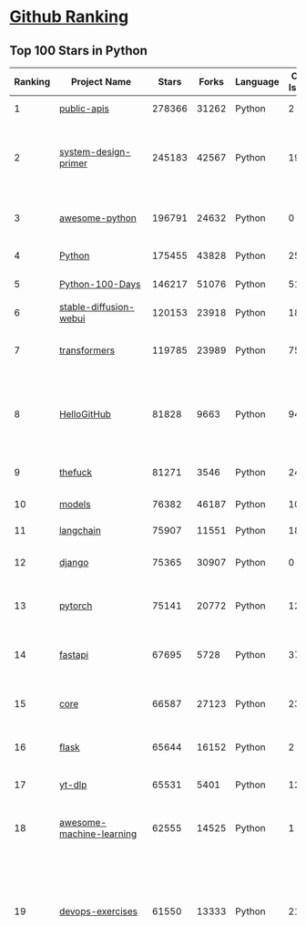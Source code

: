 [Github Ranking](../README.md)
==========

## Top 100 Stars in Python

| Ranking | Project Name | Stars | Forks | Language | Open Issues | Description | Last Commit |
| ------- | ------------ | ----- | ----- | -------- | ----------- | ----------- | ----------- |
| 1 | [public-apis](https://github.com/public-apis/public-apis) | 278366 | 31262 | Python | 2 | A collective list of free APIs | 2024-02-03T04:02:04Z |
| 2 | [system-design-primer](https://github.com/donnemartin/system-design-primer) | 245183 | 42567 | Python | 196 | Learn how to design large-scale systems. Prep for the system design interview.  Includes Anki flashcards. | 2024-01-16T22:15:13Z |
| 3 | [awesome-python](https://github.com/vinta/awesome-python) | 196791 | 24632 | Python | 0 | A curated list of awesome Python frameworks, libraries, software and resources | 2024-02-03T11:23:15Z |
| 4 | [Python](https://github.com/TheAlgorithms/Python) | 175455 | 43828 | Python | 25 | All Algorithms implemented in Python | 2024-02-05T02:07:53Z |
| 5 | [Python-100-Days](https://github.com/jackfrued/Python-100-Days) | 146217 | 51076 | Python | 519 | Python - 100天从新手到大师 | 2024-01-28T22:33:10Z |
| 6 | [stable-diffusion-webui](https://github.com/AUTOMATIC1111/stable-diffusion-webui) | 120153 | 23918 | Python | 1836 | Stable Diffusion web UI | 2024-02-05T08:57:12Z |
| 7 | [transformers](https://github.com/huggingface/transformers) | 119785 | 23989 | Python | 754 | 🤗 Transformers: State-of-the-art Machine Learning for Pytorch, TensorFlow, and JAX. | 2024-02-05T09:57:53Z |
| 8 | [HelloGitHub](https://github.com/521xueweihan/HelloGitHub) | 81828 | 9663 | Python | 94 | :octocat: 分享 GitHub 上有趣、入门级的开源项目。Share interesting, entry-level open source projects on GitHub. | 2024-01-26T02:31:16Z |
| 9 | [thefuck](https://github.com/nvbn/thefuck) | 81271 | 3546 | Python | 241 | Magnificent app which corrects your previous console command. | 2024-01-25T19:52:35Z |
| 10 | [models](https://github.com/tensorflow/models) | 76382 | 46187 | Python | 1045 | Models and examples built with TensorFlow | 2024-02-02T00:44:09Z |
| 11 | [langchain](https://github.com/langchain-ai/langchain) | 75907 | 11551 | Python | 1844 | 🦜🔗 Build context-aware reasoning applications | 2024-02-05T09:52:13Z |
| 12 | [django](https://github.com/django/django) | 75365 | 30907 | Python | 0 | The Web framework for perfectionists with deadlines. | 2024-02-05T08:14:53Z |
| 13 | [pytorch](https://github.com/pytorch/pytorch) | 75141 | 20772 | Python | 12451 | Tensors and Dynamic neural networks in Python with strong GPU acceleration | 2024-02-05T09:47:47Z |
| 14 | [fastapi](https://github.com/tiangolo/fastapi) | 67695 | 5728 | Python | 37 | FastAPI framework, high performance, easy to learn, fast to code, ready for production | 2024-02-05T08:28:37Z |
| 15 | [core](https://github.com/home-assistant/core) | 66587 | 27123 | Python | 2369 | :house_with_garden: Open source home automation that puts local control and privacy first. | 2024-02-05T09:53:44Z |
| 16 | [flask](https://github.com/pallets/flask) | 65644 | 16152 | Python | 2 | The Python micro framework for building web applications. | 2024-02-03T21:13:47Z |
| 17 | [yt-dlp](https://github.com/yt-dlp/yt-dlp) | 65531 | 5401 | Python | 1201 | A youtube-dl fork with additional features and fixes | 2024-02-05T08:51:04Z |
| 18 | [awesome-machine-learning](https://github.com/josephmisiti/awesome-machine-learning) | 62555 | 14525 | Python | 1 | A curated list of awesome Machine Learning frameworks, libraries and software. | 2024-01-27T10:04:55Z |
| 19 | [devops-exercises](https://github.com/bregman-arie/devops-exercises) | 61550 | 13333 | Python | 21 | Linux, Jenkins, AWS, SRE, Prometheus, Docker, Python, Ansible, Git, Kubernetes, Terraform, OpenStack, SQL, NoSQL, Azure, GCP, DNS, Elastic, Network, Virtualization. DevOps Interview Questions | 2024-02-04T11:58:30Z |
| 20 | [funNLP](https://github.com/fighting41love/funNLP) | 61493 | 13944 | Python | 22 | 中英文敏感词、语言检测、中外手机/电话归属地/运营商查询、名字推断性别、手机号抽取、身份证抽取、邮箱抽取、中日文人名库、中文缩写库、拆字词典、词汇情感值、停用词、反动词表、暴恐词表、繁简体转换、英文模拟中文发音、汪峰歌词生成器、职业名称词库、同义词库、反义词库、否定词库、汽车品牌词库、汽车零件词库、连续英文切割、各种中文词向量、公司名字大全、古诗词库、IT词库、财经词库、成语词库、地名词库、历史名人词库、诗词词库、医学词库、饮食词库、法律词库、汽车词库、动物词库、中文聊天语料、中文谣言数据、百度中文问答数据集、句子相似度匹配算法集合、bert资源、文本生成&摘要相关工具、cocoNLP信息抽取工具、国内电话号码正则匹配、清华大学XLORE:中英文跨语言百科知识图谱、清华大学人工智能技术系列报告、自然语言生成、NLU太难了系列、自动对联数据及机器人、用户名黑名单列表、罪名法务名词及分类模型、微信公众号语料、cs224n深度学习自然语言处理课程、中文手写汉字识别、中文自然语言处理 语料/数据集、变量命名神器、分词语料库+代码、任务型对话英文数据集、ASR 语音数据集 + 基于深度学习的中文语音识别系统、笑声检测器、Microsoft多语言数字/单位/如日期时间识别包、中华新华字典数据库及api(包括常用歇后语、成语、词语和汉字)、文档图谱自动生成、SpaCy 中文模型、Common Voice语音识别数据集新版、神经网络关系抽取、基于bert的命名实体识别、关键词(Keyphrase)抽取包pke、基于医疗领域知识图谱的问答系统、基于依存句法与语义角色标注的事件三元组抽取、依存句法分析4万句高质量标注数据、cnocr：用来做中文OCR的Python3包、中文人物关系知识图谱项目、中文nlp竞赛项目及代码汇总、中文字符数据、speech-aligner: 从“人声语音”及其“语言文本”产生音素级别时间对齐标注的工具、AmpliGraph: 知识图谱表示学习(Python)库：知识图谱概念链接预测、Scattertext 文本可视化(python)、语言/知识表示工具：BERT & ERNIE、中文对比英文自然语言处理NLP的区别综述、Synonyms中文近义词工具包、HarvestText领域自适应文本挖掘工具（新词发现-情感分析-实体链接等）、word2word：(Python)方便易用的多语言词-词对集：62种语言/3,564个多语言对、语音识别语料生成工具：从具有音频/字幕的在线视频创建自动语音识别(ASR)语料库、构建医疗实体识别的模型（包含词典和语料标注）、单文档非监督的关键词抽取、Kashgari中使用gpt-2语言模型、开源的金融投资数据提取工具、文本自动摘要库TextTeaser: 仅支持英文、人民日报语料处理工具集、一些关于自然语言的基本模型、基于14W歌曲知识库的问答尝试--功能包括歌词接龙and已知歌词找歌曲以及歌曲歌手歌词三角关系的问答、基于Siamese bilstm模型的相似句子判定模型并提供训练数据集和测试数据集、用Transformer编解码模型实现的根据Hacker News文章标题自动生成评论、用BERT进行序列标记和文本分类的模板代码、LitBank：NLP数据集——支持自然语言处理和计算人文学科任务的100部带标记英文小说语料、百度开源的基准信息抽取系统、虚假新闻数据集、Facebook: LAMA语言模型分析，提供Transformer-XL/BERT/ELMo/GPT预训练语言模型的统一访问接口、CommonsenseQA：面向常识的英文QA挑战、中文知识图谱资料、数据及工具、各大公司内部里大牛分享的技术文档 PDF 或者 PPT、自然语言生成SQL语句（英文）、中文NLP数据增强（EDA）工具、英文NLP数据增强工具 、基于医药知识图谱的智能问答系统、京东商品知识图谱、基于mongodb存储的军事领域知识图谱问答项目、基于远监督的中文关系抽取、语音情感分析、中文ULMFiT-情感分析-文本分类-语料及模型、一个拍照做题程序、世界各国大规模人名库、一个利用有趣中文语料库 qingyun 训练出来的中文聊天机器人、中文聊天机器人seqGAN、省市区镇行政区划数据带拼音标注、教育行业新闻语料库包含自动文摘功能、开放了对话机器人-知识图谱-语义理解-自然语言处理工具及数据、中文知识图谱：基于百度百科中文页面-抽取三元组信息-构建中文知识图谱、masr: 中文语音识别-提供预训练模型-高识别率、Python音频数据增广库、中文全词覆盖BERT及两份阅读理解数据、ConvLab：开源多域端到端对话系统平台、中文自然语言处理数据集、基于最新版本rasa搭建的对话系统、基于TensorFlow和BERT的管道式实体及关系抽取、一个小型的证券知识图谱/知识库、复盘所有NLP比赛的TOP方案、OpenCLaP：多领域开源中文预训练语言模型仓库、UER：基于不同语料+编码器+目标任务的中文预训练模型仓库、中文自然语言处理向量合集、基于金融-司法领域(兼有闲聊性质)的聊天机器人、g2pC：基于上下文的汉语读音自动标记模块、Zincbase 知识图谱构建工具包、诗歌质量评价/细粒度情感诗歌语料库、快速转化「中文数字」和「阿拉伯数字」、百度知道问答语料库、基于知识图谱的问答系统、jieba_fast 加速版的jieba、正则表达式教程、中文阅读理解数据集、基于BERT等最新语言模型的抽取式摘要提取、Python利用深度学习进行文本摘要的综合指南、知识图谱深度学习相关资料整理、维基大规模平行文本语料、StanfordNLP 0.2.0：纯Python版自然语言处理包、NeuralNLP-NeuralClassifier：腾讯开源深度学习文本分类工具、端到端的封闭域对话系统、中文命名实体识别：NeuroNER vs. BertNER、新闻事件线索抽取、2019年百度的三元组抽取比赛：“科学空间队”源码、基于依存句法的开放域文本知识三元组抽取和知识库构建、中文的GPT2训练代码、ML-NLP - 机器学习(Machine Learning)NLP面试中常考到的知识点和代码实现、nlp4han:中文自然语言处理工具集(断句/分词/词性标注/组块/句法分析/语义分析/NER/N元语法/HMM/代词消解/情感分析/拼写检查、XLM：Facebook的跨语言预训练语言模型、用基于BERT的微调和特征提取方法来进行知识图谱百度百科人物词条属性抽取、中文自然语言处理相关的开放任务-数据集-当前最佳结果、CoupletAI - 基于CNN+Bi-LSTM+Attention 的自动对对联系统、抽象知识图谱、MiningZhiDaoQACorpus - 580万百度知道问答数据挖掘项目、brat rapid annotation tool: 序列标注工具、大规模中文知识图谱数据：1.4亿实体、数据增强在机器翻译及其他nlp任务中的应用及效果、allennlp阅读理解:支持多种数据和模型、PDF表格数据提取工具 、 Graphbrain：AI开源软件库和科研工具，目的是促进自动意义提取和文本理解以及知识的探索和推断、简历自动筛选系统、基于命名实体识别的简历自动摘要、中文语言理解测评基准，包括代表性的数据集&基准模型&语料库&排行榜、树洞 OCR 文字识别 、从包含表格的扫描图片中识别表格和文字、语声迁移、Python口语自然语言处理工具集(英文)、 similarity：相似度计算工具包，java编写、海量中文预训练ALBERT模型 、Transformers 2.0 、基于大规模音频数据集Audioset的音频增强 、Poplar：网页版自然语言标注工具、图片文字去除，可用于漫画翻译 、186种语言的数字叫法库、Amazon发布基于知识的人-人开放领域对话数据集 、中文文本纠错模块代码、繁简体转换 、 Python实现的多种文本可读性评价指标、类似于人名/地名/组织机构名的命名体识别数据集 、东南大学《知识图谱》研究生课程(资料)、. 英文拼写检查库 、 wwsearch是企业微信后台自研的全文检索引擎、CHAMELEON：深度学习新闻推荐系统元架构 、 8篇论文梳理BERT相关模型进展与反思、DocSearch：免费文档搜索引擎、 LIDA：轻量交互式对话标注工具 、aili - the fastest in-memory index in the East 东半球最快并发索引 、知识图谱车音工作项目、自然语言生成资源大全 、中日韩分词库mecab的Python接口库、中文文本摘要/关键词提取、汉字字符特征提取器 (featurizer)，提取汉字的特征（发音特征、字形特征）用做深度学习的特征、中文生成任务基准测评 、中文缩写数据集、中文任务基准测评 - 代表性的数据集-基准(预训练)模型-语料库-baseline-工具包-排行榜、PySS3：面向可解释AI的SS3文本分类器机器可视化工具 、中文NLP数据集列表、COPE - 格律诗编辑程序、doccano：基于网页的开源协同多语言文本标注工具 、PreNLP：自然语言预处理库、简单的简历解析器，用来从简历中提取关键信息、用于中文闲聊的GPT2模型：GPT2-chitchat、基于检索聊天机器人多轮响应选择相关资源列表(Leaderboards、Datasets、Papers)、(Colab)抽象文本摘要实现集锦(教程 、词语拼音数据、高效模糊搜索工具、NLP数据增广资源集、微软对话机器人框架 、 GitHub Typo Corpus：大规模GitHub多语言拼写错误/语法错误数据集、TextCluster：短文本聚类预处理模块 Short text cluster、面向语音识别的中文文本规范化、BLINK：最先进的实体链接库、BertPunc：基于BERT的最先进标点修复模型、Tokenizer：快速、可定制的文本词条化库、中文语言理解测评基准，包括代表性的数据集、基准(预训练)模型、语料库、排行榜、spaCy 医学文本挖掘与信息提取 、 NLP任务示例项目代码集、 python拼写检查库、chatbot-list - 行业内关于智能客服、聊天机器人的应用和架构、算法分享和介绍、语音质量评价指标(MOSNet, BSSEval, STOI, PESQ, SRMR)、 用138GB语料训练的法文RoBERTa预训练语言模型 、BERT-NER-Pytorch：三种不同模式的BERT中文NER实验、无道词典 - 有道词典的命令行版本，支持英汉互查和在线查询、2019年NLP亮点回顾、 Chinese medical dialogue data 中文医疗对话数据集 、最好的汉字数字(中文数字)-阿拉伯数字转换工具、 基于百科知识库的中文词语多词义/义项获取与特定句子词语语义消歧、awesome-nlp-sentiment-analysis - 情感分析、情绪原因识别、评价对象和评价词抽取、LineFlow：面向所有深度学习框架的NLP数据高效加载器、中文医学NLP公开资源整理 、MedQuAD：(英文)医学问答数据集、将自然语言数字串解析转换为整数和浮点数、Transfer Learning in Natural Language Processing (NLP) 、面向语音识别的中文/英文发音辞典、Tokenizers：注重性能与多功能性的最先进分词器、CLUENER 细粒度命名实体识别 Fine Grained Named Entity Recognition、 基于BERT的中文命名实体识别、中文谣言数据库、NLP数据集/基准任务大列表、nlp相关的一些论文及代码, 包括主题模型、词向量(Word Embedding)、命名实体识别(NER)、文本分类(Text Classificatin)、文本生成(Text Generation)、文本相似性(Text Similarity)计算等，涉及到各种与nlp相关的算法，基于keras和tensorflow 、Python文本挖掘/NLP实战示例、 Blackstone：面向非结构化法律文本的spaCy pipeline和NLP模型通过同义词替换实现文本“变脸” 、中文 预训练 ELECTREA 模型: 基于对抗学习 pretrain Chinese Model 、albert-chinese-ner - 用预训练语言模型ALBERT做中文NER 、基于GPT2的特定主题文本生成/文本增广、开源预训练语言模型合集、多语言句向量包、编码、标记和实现：一种可控高效的文本生成方法、 英文脏话大列表 、attnvis：GPT2、BERT等transformer语言模型注意力交互可视化、CoVoST：Facebook发布的多语种语音-文本翻译语料库，包括11种语言(法语、德语、荷兰语、俄语、西班牙语、意大利语、土耳其语、波斯语、瑞典语、蒙古语和中文)的语音、文字转录及英文译文、Jiagu自然语言处理工具 - 以BiLSTM等模型为基础，提供知识图谱关系抽取 中文分词 词性标注 命名实体识别 情感分析 新词发现 关键词 文本摘要 文本聚类等功能、用unet实现对文档表格的自动检测，表格重建、NLP事件提取文献资源列表 、 金融领域自然语言处理研究资源大列表、CLUEDatasetSearch - 中英文NLP数据集：搜索所有中文NLP数据集，附常用英文NLP数据集 、medical_NER - 中文医学知识图谱命名实体识别 、(哈佛)讲因果推理的免费书、知识图谱相关学习资料/数据集/工具资源大列表、Forte：灵活强大的自然语言处理pipeline工具集 、Python字符串相似性算法库、PyLaia：面向手写文档分析的深度学习工具包、TextFooler：针对文本分类/推理的对抗文本生成模块、Haystack：灵活、强大的可扩展问答(QA)框架、中文关键短语抽取工具 | 2023-08-24T08:47:15Z |
| 21 | [whisper](https://github.com/openai/whisper) | 55428 | 6370 | Python | 0 | Robust Speech Recognition via Large-Scale Weak Supervision | 2024-01-27T07:23:50Z |
| 22 | [d2l-zh](https://github.com/d2l-ai/d2l-zh) | 53692 | 10181 | Python | 0 | 《动手学深度学习》：面向中文读者、能运行、可讨论。中英文版被70多个国家的500多所大学用于教学。 | 2024-02-04T11:56:56Z |
| 23 | [gpt_academic](https://github.com/binary-husky/gpt_academic) | 51414 | 6697 | Python | 168 | 为GPT/GLM等LLM大语言模型提供实用化交互接口，特别优化论文阅读/润色/写作体验，模块化设计，支持自定义快捷按钮&函数插件，支持Python和C++等项目剖析&自译解功能，PDF/LaTex论文翻译&总结功能，支持并行问询多种LLM模型，支持chatglm3等本地模型。接入通义千问, deepseekcoder, 讯飞星火, 文心一言, llama2, rwkv, claude2, moss等。 | 2024-02-04T01:57:17Z |
| 24 | [scrapy](https://github.com/scrapy/scrapy) | 50041 | 10404 | Python | 455 | Scrapy, a fast high-level web crawling & scraping framework for Python. | 2024-02-04T15:43:32Z |
| 25 | [Real-Time-Voice-Cloning](https://github.com/CorentinJ/Real-Time-Voice-Cloning) | 49827 | 8497 | Python | 175 | Clone a voice in 5 seconds to generate arbitrary speech in real-time | 2024-01-14T18:39:10Z |
| 26 | [llama](https://github.com/facebookresearch/llama) | 49374 | 8525 | Python | 270 | Inference code for LLaMA models | 2024-01-21T08:58:50Z |
| 27 | [you-get](https://github.com/soimort/you-get) | 48901 | 9416 | Python | 0 | :arrow_double_down: Dumb downloader that scrapes the web | 2024-01-09T02:07:28Z |
| 28 | [gpt-engineer](https://github.com/gpt-engineer-org/gpt-engineer) | 48889 | 7943 | Python | 21 | Specify what you want it to build, the AI asks for clarification, and then builds it. | 2024-02-05T05:16:34Z |
| 29 | [faceswap](https://github.com/deepfakes/faceswap) | 48387 | 12912 | Python | 15 | Deepfakes Software For All | 2024-01-26T03:06:01Z |
| 30 | [sherlock](https://github.com/sherlock-project/sherlock) | 46487 | 5956 | Python | 61 | 🔎 Hunt down social media accounts by username across social networks | 2024-02-02T14:03:55Z |
| 31 | [openpilot](https://github.com/commaai/openpilot) | 46302 | 8415 | Python | 194 | openpilot is an open source driver assistance system. openpilot performs the functions of Automated Lane Centering and Adaptive Cruise Control for 250+ supported car makes and models. | 2024-02-05T09:35:45Z |
| 32 | [rich](https://github.com/Textualize/rich) | 46276 | 1715 | Python | 164 | Rich is a Python library for rich text and beautiful formatting in the terminal. | 2024-02-02T18:21:18Z |
| 33 | [big-list-of-naughty-strings](https://github.com/minimaxir/big-list-of-naughty-strings) | 45686 | 2235 | Python | 63 | The Big List of Naughty Strings is a list of strings which have a high probability of causing issues when used as user-input data. | 2023-06-18T16:13:29Z |
| 34 | [yolov5](https://github.com/ultralytics/yolov5) | 44951 | 15342 | Python | 132 | YOLOv5 🚀 in PyTorch > ONNX > CoreML > TFLite | 2024-02-05T04:46:18Z |
| 35 | [DeepFaceLab](https://github.com/iperov/DeepFaceLab) | 44397 | 10062 | Python | 541 | DeepFaceLab is the leading software for creating deepfakes. | 2023-10-24T10:56:48Z |
| 36 | [hackingtool](https://github.com/Z4nzu/hackingtool) | 41841 | 4711 | Python | 28 | ALL IN ONE Hacking Tool For Hackers | 2023-11-28T19:10:42Z |
| 37 | [pandas](https://github.com/pandas-dev/pandas) | 41129 | 17187 | Python | 3520 | Flexible and powerful data analysis / manipulation library for Python, providing labeled data structures similar to R data.frame objects, statistical functions, and much more | 2024-02-05T09:48:08Z |
| 38 | [CppCoreGuidelines](https://github.com/isocpp/CppCoreGuidelines) | 40992 | 5474 | Python | 242 | The C++ Core Guidelines are a set of tried-and-true guidelines, rules, and best practices about coding in C++ | 2024-01-25T20:27:47Z |
| 39 | [python-patterns](https://github.com/faif/python-patterns) | 38973 | 7010 | Python | 11 | A collection of design patterns/idioms in Python | 2023-12-18T04:41:53Z |
| 40 | [bert](https://github.com/google-research/bert) | 36367 | 9526 | Python | 782 | TensorFlow code and pre-trained models for BERT | 2023-10-24T05:28:17Z |
| 41 | [12306](https://github.com/testerSunshine/12306) | 33313 | 9834 | Python | 225 | 12306智能刷票，订票 | 2023-04-02T03:19:43Z |
| 42 | [odoo](https://github.com/odoo/odoo) | 32959 | 21617 | Python | 2430 | Odoo. Open Source Apps To Grow Your Business. | 2024-02-05T10:01:57Z |
| 43 | [jieba](https://github.com/fxsjy/jieba) | 31967 | 6774 | Python | 615 | 结巴中文分词 | 2024-01-17T14:24:55Z |
| 44 | [FastChat](https://github.com/lm-sys/FastChat) | 31469 | 3948 | Python | 528 | An open platform for training, serving, and evaluating large language models. Release repo for Vicuna and Chatbot Arena. | 2024-02-05T02:25:59Z |
| 45 | [DeepSpeed](https://github.com/microsoft/DeepSpeed) | 31210 | 3790 | Python | 828 | DeepSpeed is a deep learning optimization library that makes distributed training and inference easy, efficient, and effective. | 2024-02-05T08:34:34Z |
| 46 | [certbot](https://github.com/certbot/certbot) | 30595 | 3462 | Python | 218 | Certbot is EFF's tool to obtain certs from Let's Encrypt and (optionally) auto-enable HTTPS on your server.  It can also act as a client for any other CA that uses the ACME protocol. | 2024-02-02T18:16:42Z |
| 47 | [Fooocus](https://github.com/lllyasviel/Fooocus) | 30232 | 3449 | Python | 165 | Focus on prompting and generating | 2024-02-05T04:11:47Z |
| 48 | [streamlit](https://github.com/streamlit/streamlit) | 29967 | 2720 | Python | 701 | Streamlit — A faster way to build and share data apps. | 2024-02-05T06:51:21Z |
| 49 | [sqlmap](https://github.com/sqlmapproject/sqlmap) | 29828 | 5631 | Python | 57 | Automatic SQL injection and database takeover tool | 2024-02-03T17:18:51Z |
| 50 | [linux-insides](https://github.com/0xAX/linux-insides) | 29149 | 3413 | Python | 28 | A little bit about a linux kernel | 2024-01-19T13:50:13Z |
| 51 | [Python](https://github.com/geekcomputers/Python) | 29060 | 12201 | Python | 247 | My Python Examples | 2024-02-02T17:10:41Z |
| 52 | [nanoGPT](https://github.com/karpathy/nanoGPT) | 28744 | 4170 | Python | 170 | The simplest, fastest repository for training/finetuning medium-sized GPTs. | 2024-01-27T03:35:36Z |
| 53 | [fairseq](https://github.com/facebookresearch/fairseq) | 28637 | 6314 | Python | 1063 | Facebook AI Research Sequence-to-Sequence Toolkit written in Python. | 2024-02-02T20:32:38Z |
| 54 | [pytorch-tutorial](https://github.com/yunjey/pytorch-tutorial) | 28630 | 7999 | Python | 66 | PyTorch Tutorial for Deep Learning Researchers | 2023-08-15T10:17:50Z |
| 55 | [pytorch-image-models](https://github.com/huggingface/pytorch-image-models) | 28620 | 4525 | Python | 69 | PyTorch image models, scripts, pretrained weights -- ResNet, ResNeXT, EfficientNet, NFNet, Vision Transformer (ViT), MobileNet-V3/V2, RegNet, DPN, CSPNet, Swin Transformer, MaxViT, CoAtNet, ConvNeXt, and more | 2024-02-04T18:15:19Z |
| 56 | [interactive-coding-challenges](https://github.com/donnemartin/interactive-coding-challenges) | 28378 | 4567 | Python | 34 | 120+ interactive Python coding interview challenges (algorithms and data structures).  Includes Anki flashcards. | 2023-09-12T22:51:04Z |
| 57 | [poetry](https://github.com/python-poetry/poetry) | 28258 | 2213 | Python | 605 | Python packaging and dependency management made easy | 2024-02-05T08:00:52Z |
| 58 | [stanford_alpaca](https://github.com/tatsu-lab/stanford_alpaca) | 28242 | 4004 | Python | 165 | Code and documentation to train Stanford's Alpaca models, and generate the data. | 2024-01-31T12:30:43Z |
| 59 | [detectron2](https://github.com/facebookresearch/detectron2) | 27975 | 7268 | Python | 382 | Detectron2 is a platform for object detection, segmentation and other visual recognition tasks. | 2024-01-31T15:48:05Z |
| 60 | [ChatGPT](https://github.com/acheong08/ChatGPT) | 27763 | 4782 | Python | 11 | Reverse engineered ChatGPT API | 2023-08-02T06:02:10Z |
| 61 | [poetry](https://github.com/python-poetry/poetry) | 28258 | 2213 | Python | 605 | Python packaging and dependency management made easy | 2024-02-05T08:00:52Z |
| 62 | [stanford_alpaca](https://github.com/tatsu-lab/stanford_alpaca) | 28242 | 4004 | Python | 165 | Code and documentation to train Stanford's Alpaca models, and generate the data. | 2024-01-31T12:30:43Z |
| 63 | [detectron2](https://github.com/facebookresearch/detectron2) | 27975 | 7268 | Python | 382 | Detectron2 is a platform for object detection, segmentation and other visual recognition tasks. | 2024-01-31T15:48:05Z |
| 64 | [ChatGPT](https://github.com/acheong08/ChatGPT) | 27763 | 4782 | Python | 11 | Reverse engineered ChatGPT API | 2023-08-02T06:02:10Z |
| 65 | [mmdetection](https://github.com/open-mmlab/mmdetection) | 26971 | 9138 | Python | 1242 | OpenMMLab Detection Toolbox and Benchmark | 2024-02-05T05:12:16Z |
| 66 | [jax](https://github.com/google/jax) | 26515 | 2489 | Python | 1239 | Composable transformations of Python+NumPy programs: differentiate, vectorize, JIT to GPU/TPU, and more | 2024-02-05T09:31:11Z |
| 67 | [ControlNet](https://github.com/lllyasviel/ControlNet) | 26487 | 2471 | Python | 359 | Let us control diffusion models! | 2023-11-26T09:28:46Z |
| 68 | [gradio](https://github.com/gradio-app/gradio) | 26090 | 1875 | Python | 439 | Build and share delightful machine learning apps, all in Python. 🌟 Star to support our work! | 2024-02-05T08:44:27Z |
| 69 | [Detectron](https://github.com/facebookresearch/Detectron) | 26088 | 5577 | Python | 306 | FAIR's research platform for object detection research, implementing popular algorithms like Mask R-CNN and RetinaNet. | 2023-11-20T09:13:34Z |
| 70 | [python-fire](https://github.com/google/python-fire) | 25900 | 1499 | Python | 122 | Python Fire is a library for automatically generating command line interfaces (CLIs) from absolutely any Python object. | 2024-01-30T03:01:06Z |
| 71 | [CheatSheetSeries](https://github.com/OWASP/CheatSheetSeries) | 25698 | 3684 | Python | 49 | The OWASP Cheat Sheet Series was created to provide a concise collection of high value information on specific application security topics. | 2024-02-03T06:10:48Z |
| 72 | [numpy](https://github.com/numpy/numpy) | 25632 | 9106 | Python | 1890 | The fundamental package for scientific computing with Python. | 2024-02-05T09:50:45Z |
| 73 | [OpenBBTerminal](https://github.com/OpenBB-finance/OpenBBTerminal) | 25493 | 2543 | Python | 262 | Investment Research for Everyone, Everywhere. | 2024-02-05T09:42:19Z |
| 74 | [YouCompleteMe](https://github.com/ycm-core/YouCompleteMe) | 25144 | 2842 | Python | 13 | A code-completion engine for Vim | 2024-02-05T09:31:11Z |
| 75 | [Real-ESRGAN](https://github.com/xinntao/Real-ESRGAN) | 24982 | 3213 | Python | 430 | Real-ESRGAN aims at developing Practical Algorithms for General Image/Video Restoration. | 2024-01-10T16:27:39Z |
| 76 | [spleeter](https://github.com/deezer/spleeter) | 24440 | 2700 | Python | 199 | Deezer source separation library including pretrained models. | 2024-01-07T01:32:14Z |
| 77 | [pipenv](https://github.com/pypa/pipenv) | 24432 | 1945 | Python | 215 |  Python Development Workflow for Humans. | 2024-02-05T01:02:48Z |
| 78 | [MiniGPT-4](https://github.com/Vision-CAIR/MiniGPT-4) | 24424 | 2886 | Python | 300 | Open-sourced codes for MiniGPT-4 and MiniGPT-v2 (https://minigpt-4.github.io, https://minigpt-v2.github.io/) | 2024-01-17T04:43:41Z |
| 79 | [professional-programming](https://github.com/charlax/professional-programming) | 24268 | 2105 | Python | 0 | A collection of learning resources for curious software engineers | 2024-02-05T03:20:36Z |
| 80 | [ComfyUI](https://github.com/comfyanonymous/ComfyUI) | 24268 | 2594 | Python | 1077 | The most powerful and modular stable diffusion GUI, api and backend with a graph/nodes interface. | 2024-02-05T06:30:15Z |
| 81 | [pytorch-image-models](https://github.com/huggingface/pytorch-image-models) | 28620 | 4525 | Python | 69 | PyTorch image models, scripts, pretrained weights -- ResNet, ResNeXT, EfficientNet, NFNet, Vision Transformer (ViT), MobileNet-V3/V2, RegNet, DPN, CSPNet, Swin Transformer, MaxViT, CoAtNet, ConvNeXt, and more | 2024-02-04T18:15:19Z |
| 82 | [interactive-coding-challenges](https://github.com/donnemartin/interactive-coding-challenges) | 28378 | 4567 | Python | 34 | 120+ interactive Python coding interview challenges (algorithms and data structures).  Includes Anki flashcards. | 2023-09-12T22:51:04Z |
| 83 | [poetry](https://github.com/python-poetry/poetry) | 28258 | 2213 | Python | 605 | Python packaging and dependency management made easy | 2024-02-05T08:00:52Z |
| 84 | [stanford_alpaca](https://github.com/tatsu-lab/stanford_alpaca) | 28242 | 4004 | Python | 165 | Code and documentation to train Stanford's Alpaca models, and generate the data. | 2024-01-31T12:30:43Z |
| 85 | [detectron2](https://github.com/facebookresearch/detectron2) | 27975 | 7268 | Python | 382 | Detectron2 is a platform for object detection, segmentation and other visual recognition tasks. | 2024-01-31T15:48:05Z |
| 86 | [ChatGPT](https://github.com/acheong08/ChatGPT) | 27763 | 4782 | Python | 11 | Reverse engineered ChatGPT API | 2023-08-02T06:02:10Z |
| 87 | [llama_index](https://github.com/run-llama/llama_index) | 27677 | 3572 | Python | 390 | LlamaIndex (formerly GPT Index) is a data framework for your LLM applications | 2024-02-05T05:39:31Z |
| 88 | [mmdetection](https://github.com/open-mmlab/mmdetection) | 26971 | 9138 | Python | 1242 | OpenMMLab Detection Toolbox and Benchmark | 2024-02-05T05:12:16Z |
| 89 | [tqdm](https://github.com/tqdm/tqdm) | 26958 | 1394 | Python | 378 | :zap: A Fast, Extensible Progress Bar for Python and CLI | 2023-12-28T20:38:16Z |
| 90 | [jax](https://github.com/google/jax) | 26515 | 2489 | Python | 1239 | Composable transformations of Python+NumPy programs: differentiate, vectorize, JIT to GPU/TPU, and more | 2024-02-05T09:31:11Z |
| 91 | [ControlNet](https://github.com/lllyasviel/ControlNet) | 26487 | 2471 | Python | 359 | Let us control diffusion models! | 2023-11-26T09:28:46Z |
| 92 | [TTS](https://github.com/coqui-ai/TTS) | 26473 | 3014 | Python | 66 | 🐸💬 - a deep learning toolkit for Text-to-Speech, battle-tested in research and production | 2024-02-04T04:51:50Z |
| 93 | [pytorch-lightning](https://github.com/Lightning-AI/pytorch-lightning) | 26129 | 3200 | Python | 644 | Pretrain, finetune and deploy AI models on multiple GPUs, TPUs with zero code changes. | 2024-02-05T03:38:32Z |
| 94 | [gradio](https://github.com/gradio-app/gradio) | 26090 | 1875 | Python | 439 | Build and share delightful machine learning apps, all in Python. 🌟 Star to support our work! | 2024-02-05T08:44:27Z |
| 95 | [Detectron](https://github.com/facebookresearch/Detectron) | 26088 | 5577 | Python | 306 | FAIR's research platform for object detection research, implementing popular algorithms like Mask R-CNN and RetinaNet. | 2023-11-20T09:13:34Z |
| 96 | [python-fire](https://github.com/google/python-fire) | 25900 | 1499 | Python | 122 | Python Fire is a library for automatically generating command line interfaces (CLIs) from absolutely any Python object. | 2024-01-30T03:01:06Z |
| 97 | [CheatSheetSeries](https://github.com/OWASP/CheatSheetSeries) | 25698 | 3684 | Python | 49 | The OWASP Cheat Sheet Series was created to provide a concise collection of high value information on specific application security topics. | 2024-02-03T06:10:48Z |
| 98 | [numpy](https://github.com/numpy/numpy) | 25632 | 9106 | Python | 1890 | The fundamental package for scientific computing with Python. | 2024-02-05T09:50:45Z |
| 99 | [OpenBBTerminal](https://github.com/OpenBB-finance/OpenBBTerminal) | 25493 | 2543 | Python | 262 | Investment Research for Everyone, Everywhere. | 2024-02-05T09:42:19Z |
| 100 | [YouCompleteMe](https://github.com/ycm-core/YouCompleteMe) | 25144 | 2842 | Python | 13 | A code-completion engine for Vim | 2024-02-05T09:31:11Z |

